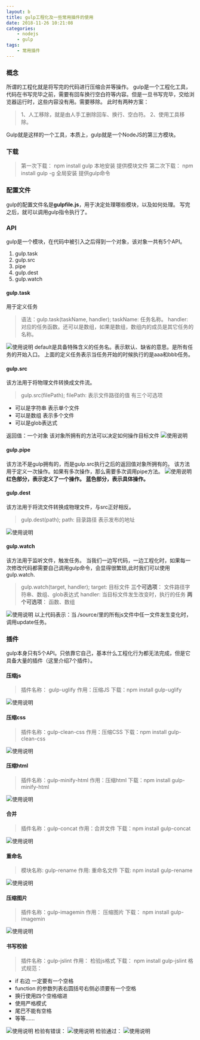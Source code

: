 ```yaml
---
layout: b
title: gulp工程化及一些常用插件的使用
date: 2018-11-26 10:21:08
categories:
	- nodejs
	- gulp
tags:
	- 常用插件
---
```

### 概念
所谓的工程化就是将写完的代码进行压缩合并等操作。
gulp是一个工程化工具，代码在书写完毕之前，需要有回车换行空白符等内容。但是一旦书写完毕，交给浏览器运行时，这些内容没有用。需要移除。
此时有两种方案：
<!-- more -->
>1、人工移除，就是由人手工删除回车、换行、空白符。
>2、使用工具移除。

Gulp就是这样的一个工具，本质上，gulp就是一个NodeJS的第三方模块。
### 下载
>第一次下载： npm install gulp  本地安装 提供模块文件
>第二次下载： npm install gulp -g 全局安装 提供gulp命令

### 配置文件
gulp的配置文件名是**gulpfile.js**，用于决定处理哪些模块，以及如何处理。
写完之后，就可以调用gulp指令执行了。
### API
gulp是一个模块，在代码中被引入之后得到一个对象，该对象一共有5个API。
1. gulp.task
2. gulp.src
3. pipe
4. gulp.dest
5. gulp.watch

#### gulp.task
用于定义任务
>语法：gulp.task(taskName, handler);
>taskName: 任务名称。
>handler: 对应的任务函数。还可以是数组，如果是数组，数组内的成员是其它任务的名称。

![使用说明](gulp工程化及一些常用插件的使用/1.png)
default是具备特殊含义的任务名。表示默认、缺省的意思。是所有任务的开始入口。
上面的定义任务表示当任务开始的时候执行的是aaa和bbb任务。
#### gulp.src
该方法用于将物理文件转换成文件流。
>gulp.src(filePath);
>filePath: 表示文件路径的值 有三个可选项

- 可以是字符串 表示单个文件
- 可以是数组 表示多个文件
- 可以是glob表达式

返回值：一个对象 该对象所拥有的方法可以决定如何操作目标文件
![使用说明](gulp工程化及一些常用插件的使用/2.png)
#### gulp.pipe
该方法不是gulp拥有的，而是gulp.src执行之后的返回值对象所拥有的。
该方法用于定义一次操作。如果有多次操作，那么需要多次调用pipe方法。
![使用说明](gulp工程化及一些常用插件的使用/3.png)
**红色部分，表示定义了一个操作。
蓝色部分，表示具体操作。**
#### gulp.dest
该方法用于将流文件转换成物理文件，与src正好相反。
>gulp.dest(path);
>path: 目录路径 表示发布的地址

![使用说明](gulp工程化及一些常用插件的使用/4.png)
#### gulp.watch
该方法用于监听文件，触发任务。
当我们一边写代码，一边工程化时，如果每一次修改代码都需要自己调用gulp命令，会显得很繁琐,此时我们可以使用gulp.watch.
>gulp.watch(target, handler);
>target: 目标文件 
>**三个可选项**： 文件路径字符串、数组、glob表达式
>handler: 当目标文件发生改变时，执行的任务
>**两个可选项**： 函数、数组

![使用说明](gulp工程化及一些常用插件的使用/5.png)
以上代码表示：当./source/里的所有js文件中任一文件发生变化时，调用update任务。
### 插件
gulp本身只有5个API。只依靠它自己，基本什么工程化行为都无法完成，但是它具备大量的插件（这里介绍7个插件）。
#### 压缩js
>插件名称： gulp-uglify
>作用：压缩JS
>下载：npm install gulp-uglify

![使用说明](gulp工程化及一些常用插件的使用/6.png)
#### 压缩css
>插件名称：gulp-clean-css
>作用：压缩CSS
>下载：npm install gulp-clean-css

![使用说明](gulp工程化及一些常用插件的使用/7.png)
#### 压缩html
>插件名称：gulp-minify-html
>作用：压缩html
>下载：npm install gulp-minify-html

![使用说明](gulp工程化及一些常用插件的使用/8.png)
#### 合并
>插件名称：gulp-concat
>作用：合并文件
>下载：npm install gulp-concat

![使用说明](gulp工程化及一些常用插件的使用/9.png)
#### 重命名
>模块名称: gulp-rename
>作用: 重命名文件
>下载: npm install gulp-rename

![使用说明](gulp工程化及一些常用插件的使用/10.png)
#### 压缩图片
>插件名称：gulp-imagemin
>作用： 压缩图片
>下载： npm install gulp-imagemin

![使用说明](gulp工程化及一些常用插件的使用/11.png)
#### 书写校验
>插件名称：gulp-jslint
>作用： 检验js格式
>下载： npm install gulp-jslint
>格式规范：
- if 右边 一定要有一个空格  
- function 的参数列表右圆括号右侧必须要有一个空格 
- 换行使用四个空格缩进
- 使用严格模式
- 尾巴不能有空格
- 等等……

![使用说明](gulp工程化及一些常用插件的使用/12.png)
检验有错误：
![使用说明](gulp工程化及一些常用插件的使用/13.jpeg)
检验通过：
![使用说明](gulp工程化及一些常用插件的使用/14.jpeg)